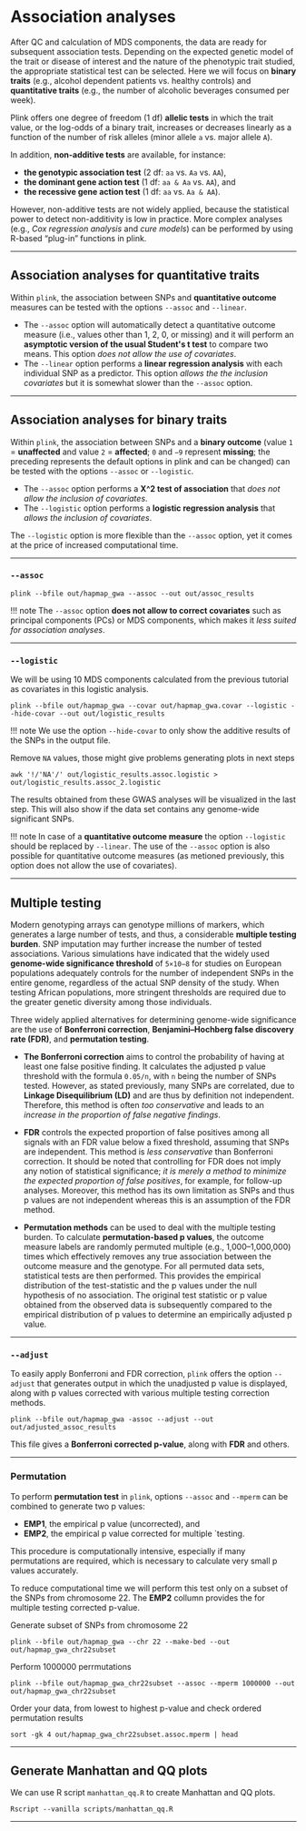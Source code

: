 # Association analyses

After QC and calculation of MDS components, the data are ready for subsequent association tests. Depending on the expected genetic model of the trait or disease of interest and the nature of the phenotypic trait studied, the appropriate statistical test can be selected. Here we will focus on __binary traits__ (e.g., alcohol dependent patients vs. healthy controls) and __quantitative traits__ (e.g., the number of alcoholic beverages consumed per week).

Plink offers one degree of freedom (1 df) __allelic tests__ in which the trait value, or the log-odds of a binary trait, increases or decreases linearly as a function of the number of risk alleles (minor allele `a` vs. major allele `A`). 

In addition, __non-additive tests__ are available, for instance: 
- __the genotypic association test__ (2 df: `aa` vs. `Aa` vs. `AA`), 
- __the dominant gene action test__ (1 df: `aa & Aa` vs. `AA`), and 
- __the recessive gene action test__ (1 df: `aa` vs. `Aa & AA`).  
  
However, non-additive tests are not widely applied, because the statistical power to detect non-additivity is low in practice. More complex analyses (e.g., _Cox regression analysis_ and _cure models_) can be performed by using R-based “plug-in” functions in plink.


----

## Association analyses for quantitative traits

Within `plink`, the association between SNPs and __quantitative outcome__ measures can be tested with the options `--assoc` and `--linear`. 

-  The `--assoc` option will automatically detect a quantitative outcome measure (i.e., values other than 1, 2, 0, or missing) and it will perform an __asymptotic version of the usual Student's t test__ to compare two means. This option _does not allow the use of covariates_. 
- The `--linear` option performs a __linear regression analysis__ with each individual SNP as a predictor. This option _allows the the inclusion covariates_ but it is somewhat slower than the `--assoc` option.

----

## Association analyses for binary traits

Within `plink`, the association between SNPs and a __binary outcome__ (value `1` = __unaffected__ and value `2` = __affected__; `0` and `−9` represent __missing__; the preceding represents the default options in plink and can be changed) can be tested with the options `--assoc` or `--logistic`. 

- The `--assoc` option performs a __X^2 test of association__ that _does not allow the inclusion of covariates_. 
- The `--logistic` option performs a __logistic regression analysis__ that _allows the inclusion of covariates_. 

The `--logistic` option is more flexible than the `--assoc` option, yet it comes at the price of increased computational time.

----

### `--assoc`
    
    plink --bfile out/hapmap_gwa --assoc --out out/assoc_results

!!! note
    The `--assoc` option __does not allow to correct covariates__ such as principal components (PCs) or MDS components, which makes it _less suited for association analyses_.

----

### `--logistic`

We will be using 10 MDS components calculated from the previous tutorial as covariates in this logistic analysis.

    plink --bfile out/hapmap_gwa --covar out/hapmap_gwa.covar --logistic --hide-covar --out out/logistic_results

!!! note
    We use the option `--hide-covar` to only show the additive results of the SNPs in the output file.

Remove `NA` values, those might give problems generating plots in next steps

    awk '!/'NA'/' out/logistic_results.assoc.logistic > out/logistic_results.assoc_2.logistic

The results obtained from these GWAS analyses will be visualized in the last step. This will also show if the data set contains any genome-wide significant SNPs.

!!! note
    In case of a __quantitative outcome measure__ the option `--logistic` should be replaced by `--linear`. The use of the `--assoc` option is also possible for quantitative outcome measures (as metioned previously, this option does not allow the use of covariates).

----

## Multiple testing

Modern genotyping arrays can genotype millions of markers, which generates a large number of tests, and thus, a considerable __multiple testing burden__. SNP imputation may further increase the number of tested associations. Various simulations have indicated that the widely used __genome-wide significance threshold__ of `5×10−8` for studies on European populations adequately controls for the number of independent SNPs in the entire genome, regardless of the actual SNP density of the study. When testing African populations, more stringent thresholds are required due to the greater genetic diversity among those individuals.

Three widely applied alternatives for determining genome-wide significance are the use of __Bonferroni correction__, __Benjamini–Hochberg false discovery rate (FDR)__, and __permutation testing__. 

- __The Bonferroni correction__ aims to control the probability of having at least one false positive finding. It calculates the adjusted p value threshold with the formula `0.05/n`, with `n` being the number of SNPs tested. However, as stated previously, many SNPs are correlated, due to __Linkage Disequilibrium (LD)__ and are thus by definition not independent. Therefore, this method is often _too conservative_ and leads to an _increase in the proportion of false negative findings_.

- __FDR__ controls the expected proportion of false positives among all signals with an FDR value below a fixed threshold, assuming that SNPs are independent. This method is _less conservative_ than Bonferroni correction. It should be noted that controlling for FDR does not imply any notion of statistical significance; _it is merely a method to minimize the expected proportion of false positives_, for example, for follow-up analyses. Moreover, this method has its own limitation as SNPs and thus p values are not independent whereas this is an assumption of the FDR method. 

- __Permutation methods__ can be used to deal with the multiple testing burden. To calculate __permutation-based p values__, the outcome measure labels are randomly permuted multiple (e.g., 1,000–1,000,000) times which effectively removes any true association between the outcome measure and the genotype. For all permuted data sets, statistical tests are then performed. This provides the empirical distribution of the test-statistic and the p values under the null hypothesis of no association. The original test statistic or p value obtained from the observed data is subsequently compared to the empirical distribution of p values to determine an empirically adjusted p value. 

----

### `--adjust`

To easily apply Bonferroni and FDR correction, `plink` offers the option `--adjust` that generates output in which the unadjusted p value is displayed, along with p values corrected with various multiple testing correction methods.

    plink --bfile out/hapmap_gwa -assoc --adjust --out out/adjusted_assoc_results

This file gives a __Bonferroni corrected p-value__, along with __FDR__ and others.

----

### Permutation

To perform __permutation test__ in `plink`, options `--assoc` and `--mperm` can be combined to generate two p values: 
- __EMP1__, the empirical p value (uncorrected), and 
- __EMP2__, the empirical p value corrected for multiple `testing. 

This procedure is computationally intensive, especially if many permutations are required, which is necessary to calculate very small p values accurately.

To reduce computational time we will perform this test only on a subset of the SNPs from chromosome 22. The __EMP2__ collumn provides the for multiple testing corrected p-value.

Generate subset of SNPs from chromosome 22

    plink --bfile out/hapmap_gwa --chr 22 --make-bed --out out/hapmap_gwa_chr22subset

Perform 1000000 perrmutations

    plink --bfile out/hapmap_gwa_chr22subset --assoc --mperm 1000000 --out out/hapmap_gwa_chr22subset

Order your data, from lowest to highest p-value and check ordered permutation results

    sort -gk 4 out/hapmap_gwa_chr22subset.assoc.mperm | head


----

## Generate Manhattan and QQ plots

We can use R script `manhattan_qq.R` to create Manhattan and QQ plots.

    Rscript --vanilla scripts/manhattan_qq.R

----